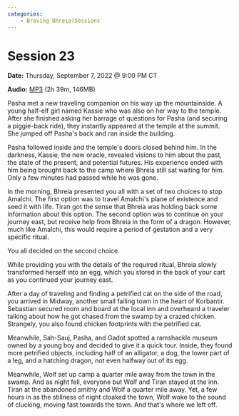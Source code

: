 ```yaml
---
categories:
    - Braving Bhreia|Sessions
---
```


# Session 23

**Date:** Thursday, September 7, 2022 @ 9:00 PM CT

**Audio:** [MP3](https://drive.google.com/file/d/16t_L1T1_KqbKdQNz2vN8-Jy_pxe8FNQ4/view?usp=drivesdk) (2h 39m, 146MB)

Pasha met a new traveling companion on his way up the mountainside. A young half-elf girl named Kassie who was also on her way to the temple. After she finished asking her barrage of questions for Pasha (and securing a piggie-back ride), they instantly appeared at the temple at the summit. She jumped off Pasha's back and ran inside the building.

Pasha followed inside and the temple's doors closed behind him. In the darkness, Kassie, the new oracle, revealed visions to him about the past, the state of the present, and potential futures. His experience ended with him being brought back to the camp where Bhreia still sat waiting for him. Only a few minutes had passed while he was gone.

In the morning, Bhreia presented you all with a set of two choices to stop Amalchi. The first option was to travel Amalchi's plane of existence and seed it with life. Tiran got the sense that Bhreia was holding back some information about this option. The second option was to continue on your journey east, but receive help from Bhreia in the form of a dragon. However, much like Amalchi, this would require a period of gestation and a very specific ritual.

You all decided on the second choice.

While providing you with the details of the required ritual, Bhreia slowly transformed herself into an egg, which you stored in the back of your cart as you continued your journey east.

After a day of traveling and finding a petrified cat on the side of the road, you arrived in Midway, another small failing town in the heart of Korbantir. Sebastian secured room and board at the local inn and overheard a traveler talking about how he got chased from the swamp by a crazed chicken. Strangely, you also found chicken footprints with the petrified cat.

Meanwhile, Sah-Sauj, Pasha, and Gadot spotted a ramshackle museum owned by a young boy and decided to give it a quick tour. Inside, they found more petrified objects, including half of an alligator, a dog, the lower part of a leg, and a hatching dragon, not even halfway out of its egg.

Meanwhile, Wolf set up camp a quarter mile away from the town in the swamp. And as night fell, everyone but Wolf and Tiran stayed at the inn. Tiran at the abandoned smithy and Wolf a quarter mile away. Yet, a few hours in as the stillness of night cloaked the town, Wolf woke to the sound of clucking, moving fast towards the town. And that's where we left off.
